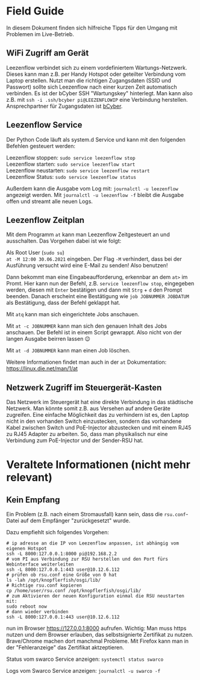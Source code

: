 # Field Guide

In diesem Dokument finden sich hilfreiche Tipps für den Umgang mit Problemen im Live-Betrieb.

## WiFi Zugriff am Gerät

Leezenflow verbindet sich zu einem vordefiniertem Wartungs-Netzwerk. Dieses kann man z.B. per Handy Hotspot oder geteilter Verbindung vom Laptop erstellen.
Nutzt man die richtigen Zugangsdaten (SSID und Passwort) sollte sich Leezenflow nach einer kurzen Zeit automatisch verbinden.
Es ist der bCyber SSH "Wartungskey" hinterlegt. Man kann also z.B. mit
`ssh -i .ssh/bcyber pi@LEEZENFLOWIP` eine Verbindung herstellen.
Ansprechpartner für Zugangsdaten ist [bCyber](https://www.bcyber.de).

## Leezenflow Service

Der Python Code läuft als system.d Service und kann mit den folgenden Befehlen gesteuert werden:

Leezenflow stoppen: `sudo service leezenflow stop`  
Leezenflow starten: `sudo service leezenflow start`  
Leezenflow neustarten: `sudo service leezenflow restart`  
Leezenflow Status: `sudo service leezenflow status`  

Außerdem kann die Ausgabe vom Log mit: `journalctl -u leezenflow` angezeigt werden. Mit `journalctl -u leezenflow -f` bleibt die Ausgabe offen und streamt alle neuen Logs.

## Leezenflow Zeitplan

Mit dem Programm `at` kann man Leezenflow Zeitgesteuert an und ausschalten. Das Vorgehen dabei ist wie folgt:

Als Root User (`sudo su`)  
`at -M 12:00 30.06.2021` eingeben. Der Flag `-M` verhindert, dass bei der Ausführung versucht wird eine E-Mail zu senden! Also benutzen!

Dann bekommt man eine Eingabeaufforderung, erkennbar an dem `at>` im Promt. Hier kann nun der Befehl, z.B. `service leezenflow stop`, eingegeben werden, diesen mit `Enter` bestätigen und dann mit `Strg` + `d` den Prompt beenden. Danach erscheint eine Bestätigung wie `job JOBNUMMER JOBDATUM` als Bestätigung, dass der Befehl geklappt hat.

Mit `atq` kann man sich eingerichtete Jobs anschauen.  

Mit `at -c JOBNUMMER` kann man sich den genauen Inhalt des Jobs anschauen. Der Befehl ist in einem Script gewrappt. Also nicht von der langen Ausgabe beirren lassen 😉  

Mit `at -d JOBNUMMER` kann man einen Job löschen.  

Weitere Informationen findet man auch in der `at` Dokumentation: https://linux.die.net/man/1/at  

## Netzwerk Zugriff im Steuergerät-Kasten

Das Netzwerk im Steuergerät hat eine direkte Verbindung in das städtische Netzwerk. Man könnte somit z.B. aus Versehen auf andere Geräte zugreifen. Eine einfache Möglichkeit das zu verhindern ist es, den Laptop nicht in den vorhanden Switch einzustecken, sondern das vorhandene Kabel zwischen Switch und PoE-Injector abzustecken und mit einem RJ45 zu RJ45 Adapter zu arbeiten. So, dass man physikalisch nur eine Verbindung zum PoE-Injector und der Sender-RSU hat.

# Veraltete Informationen (nicht mehr relevant)

## Kein Empfang

Ein Problem (z.B. nach einem Stromausfall) kann sein, dass die `rsu.conf`-Datei auf dem Empfänger "zurückgesetzt" wurde.

Dazu empfiehlt sich folgendes Vorgehen:

```
# ip adresse an die IP von Leezenflow anpassen, ist abhängig vom eigenen Hotspot
ssh -L 8000:127.0.0.1:8000 pi@192.168.2.2
# vom PI aus Verbindung zur RSU herstellen und den Port fürs Webinterface weiterleiten
ssh -L 8000:127.0.0.1:443 user@10.12.6.112
# prüfen ob rsu.conf eine Größe von 0 hat
ls -lah /opt/knopflerfish/osgi/lib/
# Richtige rsu.conf kopieren
cp /home/user/rsu.conf /opt/knopflerfish/osgi/lib/
# zum Aktivieren der neuen Konfiguration einmal die RSU neustarten mit:
sudo reboot now
# dann wieder verbinden
ssh -L 8000:127.0.0.1:443 user@10.12.6.112
```

nun im Browser https://127.0.0.1:8000 aufrufen. Wichtig: Man muss https nutzen und dem Browser erlauben, das selbstsignierte Zertifikat zu nutzen. Brave/Chrome machen dort manchmal Probleme. Mit Firefox kann man in der "Fehleranzeige" das Zertifikat aktzeptieren.

Status vom swarco Service anzeigen:
`systemctl status swarco`

Logs vom Swarco Service anzeigen:
`journalctl -u swarco -f`
